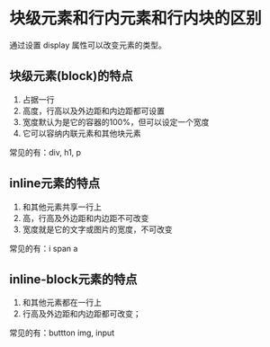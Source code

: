 <!--
 * @Author: lijing
 * @Date: 2023-12-12 21:04:59
 * @LastEditors: lijing
 * @LastEditTime: 2023-12-12 22:13:37
 * @Description: 
-->
# 块级元素和行内元素和行内块的区别

通过设置 display 属性可以改变元素的类型。

## 块级元素(block)的特点

1.  占据一行
2.  高度，行高以及外边距和内边距都可设置
3.  宽度默认为是它的容器的100%，但可以设定一个宽度
4.  它可以容纳内联元素和其他块元素

常见的有：div, h1, p

## inline元素的特点

1.  和其他元素共享一行上
2.  高，行高及外边距和内边距不可改变
3.  宽度就是它的文字或图片的宽度，不可改变

常见的有：i span a

## inline-block元素的特点

1.  和其他元素都在一行上
2.  行高及外边距和内边距都可改变；

常见的有：buttton img, input